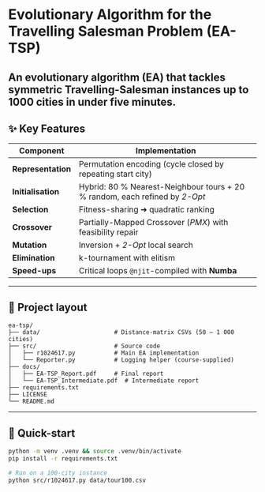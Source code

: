 # Evolutionary Algorithm for the Travelling Salesman Problem (EA-TSP)

An **evolutionary algorithm (EA)** that tackles symmetric Travelling-Salesman instances up to **1000 cities** in under five minutes.  
---

## ✨ Key Features

| Component | Implementation |
|-----------|----------------|
| **Representation** | Permutation encoding (cycle closed by repeating start city) |
| **Initialisation** | Hybrid: 80 % Nearest-Neighbour tours + 20 % random, each refined by *2-Opt* |
| **Selection** | Fitness-sharing ➜ quadratic ranking |
| **Crossover** | Partially-Mapped Crossover (*PMX*) with feasibility repair |
| **Mutation** | Inversion + *2-Opt* local search |
| **Elimination** | k-tournament with elitism |
| **Speed-ups** | Critical loops `@njit`-compiled with **Numba** |

---

## 📁 Project layout

```text
ea-tsp/
├── data/                     # Distance-matrix CSVs (50 – 1 000 cities)
├── src/                      # Source code
│   ├── r1024617.py           # Main EA implementation
│   └── Reporter.py           # Logging helper (course-supplied)
├── docs/
│   ├── EA-TSP_Report.pdf     # Final report
│   └── EA-TSP_Intermediate.pdf  # Intermediate report
├── requirements.txt
├── LICENSE
└── README.md
```

---

## 🚀 Quick-start

```bash
python -m venv .venv && source .venv/bin/activate
pip install -r requirements.txt

# Run on a 100-city instance
python src/r1024617.py data/tour100.csv

